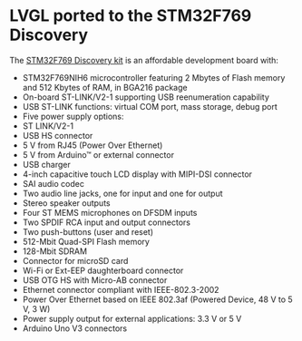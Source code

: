 # LVGL ported to the STM32F769 Discovery

The [STM32F769 Discovery kit](https://www.st.com/en/evaluation-tools/32f769idiscovery.html) is an affordable development board with:
* STM32F769NIH6 microcontroller featuring 2 Mbytes of Flash memory and 512 Kbytes of RAM, in BGA216 package
* On-board ST-LINK/V2-1 supporting USB reenumeration capability
* USB ST-LINK functions: virtual COM port, mass storage, debug port
* Five power supply options:
* ST LINK/V2-1
* USB HS connector
* 5 V from RJ45 (Power Over Ethernet)
* 5 V from Arduino™ or external connector
* USB charger
* 4-inch capacitive touch LCD display with MIPI-DSI connector
* SAI audio codec
* Two audio line jacks, one for input and one for output
* Stereo speaker outputs
* Four ST MEMS microphones on DFSDM inputs
* Two SPDIF RCA input and output connectors
* Two push-buttons (user and reset)
* 512-Mbit Quad-SPI Flash memory
* 128-Mbit SDRAM
* Connector for microSD card
* Wi-Fi or Ext-EEP daughterboard connector
* USB OTG HS with Micro-AB connector
* Ethernet connector compliant with IEEE-802.3-2002
* Power Over Ethernet based on IEEE 802.3af (Powered Device, 48 V to 5 V, 3 W)
* Power supply output for external applications: 3.3 V or 5 V
* Arduino Uno V3 connectors


